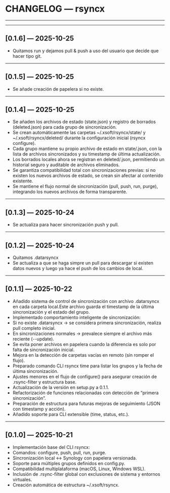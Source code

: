 # CHANGELOG — rsyncx

---
---

## [0.1.6] — 2025-10-25
- Quitamos run y dejamos pull & push a uso del usuario que decide que hacer tipo git.

---

## [0.1.5] — 2025-10-25
- Se añade creación de papelera si no existe.

---

## [0.1.4] — 2025-10-25
- Se añaden los archivos de estado (state.json) y registro de borrados (deleted.json) para cada grupo de sincronización.
- Se crean automáticamente las carpetas ~/.xsoft/rsyncx/state/ y ~/.xsoft/rsyncx/deleted/ durante la configuración inicial (rsyncx configure).
- Cada grupo mantiene su propio archivo de estado en state/<grupo>.json, con la lista de archivos sincronizados y su timestamp de última actualización.
- Los borrados locales ahora se registran en deleted/<grupo>.json, permitiendo un historial seguro y auditable de archivos eliminados.
- Se garantiza compatibilidad total con sincronizaciones previas: si no existen los nuevos archivos de estado, se crean sin afectar al contenido existente.
- Se mantiene el flujo normal de sincronización (pull, push, run, purge), integrando los nuevos archivos de forma transparente.

---

## [0.1.3] — 2025-10-24
- Se actualiza para hacer sincronización push y pull.

---

## [0.1.2] — 2025-10-24
- Quitamos .datarsyncx
- Se actualiza a que se haga simpre un pull para descargar si existen datos nuevos y luego ya hace el push de los cambios de local.

---

## [0.1.1] — 2025-10-22
- Añadido sistema de control de sincronización con archivo .datarsyncx en cada carpeta local.Este archivo guarda el timestamp de la última sincronización y el estado del grupo.
- Implementado comportamiento inteligente de sincronización:
- Si no existe .datarsyncx → se considera primera sincronización, realiza pull completo inicial.
- En sincronizaciones normales → prevalece siempre el archivo más reciente (--update).
- Se evita poner archivos en papelera cuando la diferencia es solo por falta de sincronización inicial.
- Mejora en la detección de carpetas vacías en remoto (sin romper el flujo).
- Preparado comando CLI rsyncx time para listar los grupos y la fecha de última sincronización.
- Ajustes menores en el flujo de configure() para asegurar creación de .rsync-filter y estructura base.
- Actualización de la versión en setup.py a 0.1.1.
- Refactorización de funciones relacionadas con detección de “primera sincronización”.
- Preparación de estructura para futuras mejoras de seguimiento (JSON con timestamp y acción).
- Añadido soporte para CLI extensible (time, status, etc.).

---

## [0.1.0] — 2025-10-21
- Implementación base del CLI rsyncx:
- Comandos: configure, push, pull, run, purge.
- Sincronización local ↔ Synology con papelera versionada.
- Soporte para múltiples grupos definidos en config.py.
- Compatibilidad multiplataforma (macOS, Linux, Windows WSL).
- Inclusión de .rsync-filter global con exclusiones de sistema y entornos virtuales.
- Creación automática de estructura ~/.xsoft/rsyncx.
